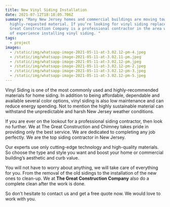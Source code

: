 ```yaml
---
title: New Vinyl Siding Installation
date: 2021-07-12T18:18:05.706Z
summary: "Many New Jersey homes and commercial buildings are moving toward this
  highly-requested material. If you’re looking for vinyl siding replacement, The
  Great Construction Company is a professional contractor in the area with years
  of experience installing vinyl siding. "
tags:
  - project
images:
  - /static/img/whatsapp-image-2021-05-11-at-3.02.12-pm-4.jpeg
  - /static/img/whatsapp-image-2021-05-11-at-3.02.11-pm.jpeg
  - /static/img/whatsapp-image-2021-05-11-at-3.02.12-pm.jpeg
  - /static/img/whatsapp-image-2021-05-11-at-3.02.12-pm-2.jpeg
  - /static/img/whatsapp-image-2021-05-11-at-3.02.12-pm-3.jpeg
  - /static/img/whatsapp-image-2021-05-11-at-3.02.12-pm-5.jpeg
---
```

Vinyl Siding is one of the most commonly used and highly-recommended materials for home siding. In addition to being affordable, dependable and available several color options, vinyl siding is also low maintenance and can reduce energy spending. Not to mention the highly sustainable material can withstand the unpredictable and harsh New Jersey  weather conditions.

If you are ever on the lookout for a professional siding contractor, then look no further. We at The Great Construction and Chimney takes pride in providing only the best service. We are dedicated to completing any job perfectly. We are the top siding contractor in New Jersey.

Our experts use only cutting-edge technology and high-quality materials. So choose the type and style you want and boost your home or commercial building’s aesthetic and curb value.

You will not have to worry about anything, we will take care of everything for you. From the removal of the old sidings to the installation of the new ones to clean-up. We at **The Great Construction Company** also do a complete clean after the work is done.

So don’t hesitate to contact us and get a free quote now. We would love to work with you.